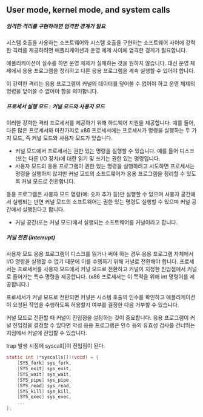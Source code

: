 ## User mode, kernel mode, and system calls

##### 엄격한 격리를 구현하려면  엄격한 경계가 필요

시스템 호출을 사용하는 소프트웨어와 시스템 호출을 구현하는 소프트웨어 사이에 강력한 격리를 제공하려면 애플리케이션과 운영 체제 사이에 엄격한 경계가 필요합니다. 

애플리케이션이 실수를 하면 운영 체제가 실패하는 것을 원하지 않습니다. 대신 운영 체제에서 응용 프로그램을 정리하고 다른 응용 프로그램을 계속 실행할 수 있어야 합니다. 

이 강력한 격리는 응용 프로그램이 커널의 데이터를 덮어쓸 수 없어야 하고 운영 체제의 명령을 덮어쓸 수 없어야 함을 의미합니다.

##### 프로세서 실행 모드 : 커널 모드와 사용자 모드

이러한 강력한 격리 프로세서를 제공하기 위해 하드웨어 지원을 제공합니다. 예를 들어, 다른 많은 프로세서와 마찬가지로 x86 프로세서에는 프로세서가 명령을 실행하는 두 가지 모드, 즉 커널 모드와 사용자 모드가 있습니다.

*  커널 모드에서 프로세서는 권한 있는 명령을 실행할 수 있습니다. 예를 들어 디스크(또는 다른 I/O 장치)에 대한 읽기 및 쓰기는 권한 있는 명령입니다. 
* 사용자 모드의 응용 프로그램이 권한 있는 명령을 실행하려고 시도하면 프로세서는 명령을 실행하지 않지만 커널 모드의 소프트웨어가 응용 프로그램을 정리할 수 있도록 커널 모드로 전환합니다. 

 응용 프로그램은 사용자 모드 명령(예: 숫자 추가 등)만 실행할 수 있으며 사용자 공간에서 실행되는 반면 커널 모드의 소프트웨어는 권한 있는 명령도 실행할 수 있으며 커널 공간에서 실행된다고 합니다. 

* 커널 공간(또는 커널 모드)에서 실행되는 소프트웨어를 커널이라고 합니다.

##### 커널 전환 (interrupt)

사용자 모드 응용 프로그램이 디스크를 읽거나 써야 하는 경우 응용 프로그램 자체에서 I/O 명령을 실행할 수 없기 때문에 이를 수행하기 위해 커널로 전환해야 합니다. 프로세서는 프로세서를 사용자 모드에서 커널 모드로 전환하고 커널이 지정한 진입점에서 커널로 들어가는 특수 명령을 제공합니다. (x86 프로세서는 이 목적을 위해 int 명령어를 제공합니다.) 

프로세서가 커널 모드로 전환되면 커널은 시스템 호출의 인수를 확인하고 애플리케이션이 요청된 작업을 수행하도록 허용할지 여부를 결정한 다음 거부할 수 있습니다. 

커널 모드로 전환할 때 커널이 진입점을 설정하는 것이 중요합니다. 응용 프로그램이 커널 진입점을 결정할 수 있다면 악성 응용 프로그램은 인수 등의 유효성 검사를 건너뛰는 지점에서 커널에 진입할 수 있습니다.

trap 발생 시점에 syscall[]이 진입점이 된다.

```c
static int (*syscalls[])(void) = {
    [SYS_fork] sys_fork,
    [SYS_exit] sys_exit,
    [SYS_wait] sys_wait,
    [SYS_pipe] sys_pipe,
    [SYS_read] sys_read,
    [SYS_kill] sys_kill,
    [SYS_exec] sys_exec,
    ...
};
```

